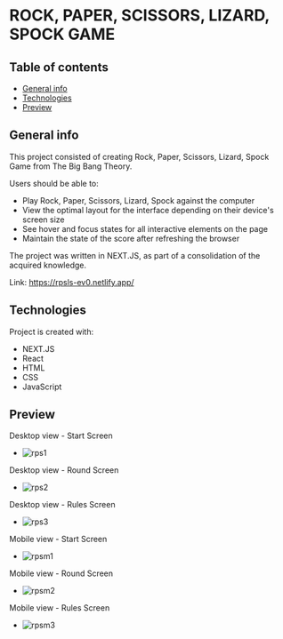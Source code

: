 # ROCK, PAPER, SCISSORS, LIZARD, SPOCK GAME

## Table of contents
* [General info](#general-info)
* [Technologies](#technologies)
* [Preview](#Preview)

## General info
This project consisted of creating Rock, Paper, Scissors, Lizard, Spock Game from The Big Bang Theory. 

Users should be able to:
* Play Rock, Paper, Scissors, Lizard, Spock against the computer
* View the optimal layout for the interface depending on their device's screen size
* See hover and focus states for all interactive elements on the page
* Maintain the state of the score after refreshing the browser

The project was written in NEXT.JS, as part of a consolidation of the acquired knowledge.

Link: https://rpsls-ev0.netlify.app/
	
## Technologies
Project is created with:
* NEXT.JS
* React
* HTML
* CSS
* JavaScript

## Preview

Desktop view - Start Screen
* ![rps1](https://github.com/user-attachments/assets/cb562cee-6755-43ad-8803-113c4717eeb0)

Desktop view - Round Screen
* ![rps2](https://github.com/user-attachments/assets/8a53d061-693b-4d17-9abf-08cdcbdb542d)


Desktop view - Rules Screen
* ![rps3](https://github.com/user-attachments/assets/b54340fc-ca22-46d4-b2bd-c8bea9e8ac68)




Mobile view - Start Screen
* ![rpsm1](https://github.com/user-attachments/assets/e4eaee91-ecb2-4041-bfc3-8dec08d1afbd)



Mobile view - Round Screen
* ![rpsm2](https://github.com/user-attachments/assets/a61d300a-ad21-41e8-a9ba-3bfe8ba82096)



Mobile view - Rules Screen
* ![rpsm3](https://github.com/user-attachments/assets/18b62e8e-1644-467e-ad36-519b9df09ec6)




